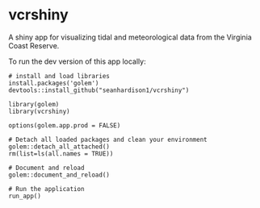 # vcrshiny
A shiny app for visualizing tidal and meteorological data from the Virginia Coast Reserve.

To run the dev version of this app locally:

```
# install and load libraries
install.packages('golem')
devtools::install_github("seanhardison1/vcrshiny")

library(golem)
library(vcrshiny)

options(golem.app.prod = FALSE) 

# Detach all loaded packages and clean your environment
golem::detach_all_attached()
rm(list=ls(all.names = TRUE))

# Document and reload 
golem::document_and_reload()

# Run the application
run_app()
```
